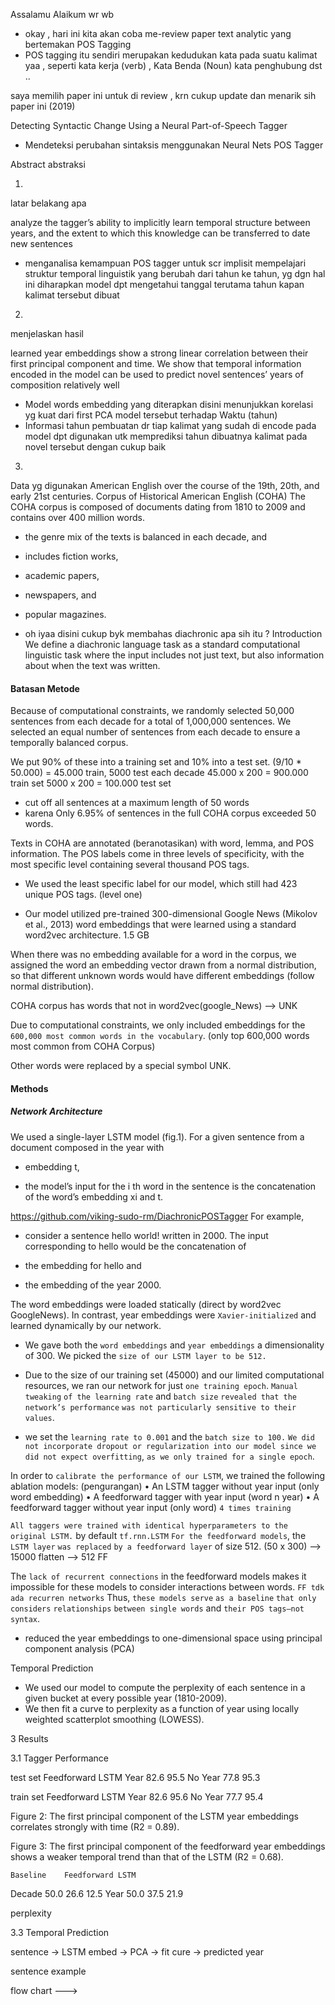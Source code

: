 Assalamu Alaikum wr wb
- okay , hari ini kita akan coba me-review paper text analytic yang bertemakan POS Tagging
- POS tagging itu sendiri merupakan kedudukan kata pada suatu kalimat yaa , seperti kata kerja (verb) , Kata Benda (Noun) kata penghubung dst ..

saya memilih paper ini untuk di review , krn cukup update dan menarik sih paper ini (2019) 

Detecting Syntactic Change Using a Neural Part-of-Speech Tagger
- Mendeteksi perubahan sintaksis menggunakan Neural Nets POS Tagger 

Abstract
abstraksi

1.
latar belakang 
apa

analyze the tagger’s ability to implicitly learn temporal structure between years, and the extent to which this knowledge can be transferred to date new sentences
- menganalisa kemampuan POS tagger untuk scr implisit mempelajari struktur temporal linguistik yang berubah dari tahun ke tahun, yg dgn hal ini diharapkan model dpt mengetahui tanggal terutama tahun kapan kalimat tersebut dibuat

2.
menjelaskan hasil

learned year embeddings show a strong linear correlation between their first principal component and time. We show that temporal information encoded in the model can be used to predict novel sentences’ years of composition relatively well
- Model words embedding yang diterapkan disini menunjukkan korelasi yg kuat dari first PCA model tersebut terhadap Waktu (tahun) 
- Informasi tahun pembuatan dr tiap kalimat yang sudah di encode pada model dpt digunakan utk memprediksi tahun dibuatnya kalimat pada novel tersebut dengan cukup baik

3. 
Data yg digunakan 
American English over the course of the 19th, 20th, and early 21st centuries.
Corpus of Historical American English (COHA)
The COHA corpus is composed of documents dating from 1810 to 2009 and contains over 400 million words. 
- the genre mix of the texts is balanced in each decade, and
- includes fiction works,
- academic papers,
- newspapers, and
- popular magazines.

- oh iyaa disini cukup byk membahas diachronic apa sih itu ?
Introduction We define a diachronic language task as a standard computational linguistic task where the input includes not just text, but also information about when the text was written.


#### Batasan Metode

Because of computational constraints, 
we randomly selected 50,000 sentences from each decade for a total of 1,000,000 sentences. 
We selected an equal number of sentences from each decade to ensure a temporally balanced corpus.

We put 90% of these into a training set and 10% into a test set. (9/10 * 50.000) = 45.000 train, 5000 test each decade 
45.000 x 200 = 900.000 train set
5000 x 200 = 100.000 test set

- cut off all sentences at a maximum length of 50 words
- karena Only 6.95% of sentences in the full COHA corpus exceeded 50 words.

Texts in COHA are annotated (beranotasikan) with 
word, lemma, and POS information. 
The POS labels come in three levels of specificity, with the most specific level containing several thousand POS tags.

- We used the least specific label for our model, which still had 423 unique POS tags. (level one)

- Our model utilized pre-trained 300-dimensional Google News (Mikolov et al., 2013) word embeddings that were learned using a standard word2vec architecture. 1.5 GB

When there was no embedding available for a word in the corpus, we assigned the word an embedding vector drawn from a normal distribution, so that different unknown words would have different embeddings (follow normal distribution).

COHA corpus has words that not in word2vec(google_News) --> UNK

Due to computational constraints, we only included embeddings for the `600,000 most common words in the vocabulary`. 
(only top 600,000 words most common from COHA Corpus)

Other words were replaced by a special symbol UNK.


#### Methods
##### Network Architecture

We used a single-layer LSTM model (fig.1). 
For a given sentence from a document composed in the year with

- embedding t,

- the model’s input for the i th word in the sentence is the concatenation of the word’s embedding xi and t.

https://github.com/viking-sudo-rm/DiachronicPOSTagger For example,

- consider a sentence hello world! written in 2000. The input corresponding to hello would be the concatenation of

- the embedding for hello and

- the embedding of the year 2000.

The word embeddings were loaded statically (direct by word2vec GoogleNews). 
In contrast, year embeddings were `Xavier-initialized` and learned dynamically by our network. 

- We gave both the `word embeddings` and `year embeddings` a dimensionality of 300. 
We picked the `size of our LSTM layer to be 512. `

- Due to the size of our training set (45000) and our limited computational resources, we ran our network for just `one training epoch`. 
`Manual tweaking` `of the learning rate` and `batch size` `revealed that the network’s performance` `was not particularly sensitive to their values`.

- we set the 
`learning rate to 0.001` and the 
`batch size to 100.` 
`We did not incorporate dropout or regularization into our model since we did not expect overfitting`, `as we only trained for a single epoch`.

In order to `calibrate the performance of our LSTM`, we trained the following ablation models: (pengurangan) 
• An LSTM tagger without year input (only word embedding) 
• A feedforward tagger with year input (word n year) 
• A feedforward tagger without year input (only word)
`4 times training`

`All taggers were trained with identical hyperparameters to the original LSTM.` by default `tf.rnn.LSTM` 
`For the feedforward models`, the 
`LSTM layer` `was replaced` `by a feedforward layer` of size 512. 
(50 x 300) --> 15000 flatten --> 512 FF

The `lack of recurrent connections` in the feedforward models makes it impossible for these models to consider interactions between words. 
`FF tdk ada recurren networks`
Thus, `these models serve` `as a baseline` `that only considers` `relationships` `between single words` and `their POS tags–not syntax`.


- reduced the year embeddings to one-dimensional space using principal component analysis (PCA)



Temporal Prediction

- We used our model to compute the perplexity of each sentence in a given bucket at every possible year (1810-2009). 
- We then fit a curve to perplexity as a function of year using locally weighted scatterplot smoothing (LOWESS).

3 Results

3.1 Tagger Performance

test set
Feedforward	LSTM
Year	82.6	95.5
No Year	77.8	95.3

train set
Feedforward	LSTM
Year	82.6	95.6
No Year	77.7	95.4

Figure 2: The first principal component of the LSTM year embeddings correlates strongly with time (R2 = 0.89).

Figure 3: The first principal component of the feedforward year embeddings shows a weaker temporal trend than that of the LSTM (R2 = 0.68).

	Baseline	Feedforward	LSTM
Decade	50.0	26.6	12.5
Year	50.0	37.5	21.9

perplexity


3.3 Temporal Prediction

sentence -> LSTM embed -> PCA -> fit cure -> predicted year


sentence example

flow chart --->













